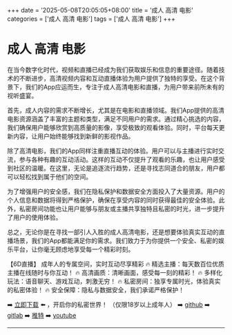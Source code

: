 +++
date = '2025-05-08T20:05:05+08:00'
title = '成人 高清 电影'
categories = ['成人 高清 电影']
tags = ['成人 高清 电影']
+++

# 成人 高清 电影

在当今数字化时代，视频和直播已经成为我们获取娱乐和信息的重要途径。随着技术的不断进步，高清视频内容和互动直播体验为用户提供了独特的享受。在这个背景下，我们的App应运而生，专注于成人高清电影和直播，为用户带来前所未有的视听盛宴。

首先，成人内容的需求不断增长，尤其是在电影和直播领域。我们App提供的高清电影资源涵盖了丰富的主题和类型，满足不同用户的需求。通过精心挑选的内容，我们确保用户能够欣赏到高质量的影像，享受极致的观看体验。同时，平台每天更新内容，让用户始终能够找到新鲜的影视作品。

除了高清电影，我们的App同样注重直播互动的体验。用户可以与主播进行实时交流，参与各种有趣的互动活动。这样的互动不仅提升了观看的乐趣，也让用户感受到社区的温暖。在这里，无论是追逐流行趋势，还是寻找志同道合的朋友，用户都可以轻松找到属于他们的空间。

为了增强用户的安全感，我们在隐私保护和数据安全方面投入了大量资源。用户的个人信息和数据将得到严格保护，确保在享受内容的同时获得最佳的安全体验。此外，私密房间功能也让用户能够与朋友或主播共享独特且私密的时光，进一步提升了用户的使用体验。

总之，无论你是在寻找一部引人入胜的成人高清电影，还是想要体验真实互动的直播场景，我们的App都能满足你的需求。我们致力于为你提供一个安全、私密的娱乐平台，让你毫无顾虑地享受每一个精彩时刻。

【6D直播】
成年人的专属空间，实时互动尽享精彩
🔥 精选主播：每天数百位优质主播在线随时与你互动！
🔥 高清画质：清晰画面，感受每一刻的精彩！
🔥 多样化玩法：语音聊天、游戏互动，刺激无穷！
🔥 私密房间：独享专属时光，体验真实的私密体验！
🔥 安全保障：隐私与数据安全，我们承诺严格保护！

➡️ [立即下载](https://down123.s3.ap-east-1.amazonaws.com/down/down.html?channelCode=blog) ⬅️ ，开启你的私密世界！
（仅限18岁以上成年人）
➡️ [github](https://aldult-live.github.io/)
➡️ [gitlab](https://seo-09598d.gitlab.io/)
➡️ [推特](https://x.com/wegame33)
➡️ [youtube](https://www.youtube.com/@6Dlive)

---
